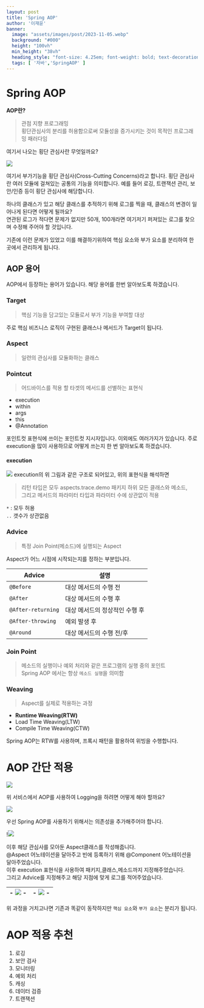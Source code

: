 ```yaml
---
layout: post
title: 'Spring AOP'
author: '이재윤'
banner:
  image: "assets/images/post/2023-11-05.webp"
  background: "#000"
  height: "100vh"
  min_height: "38vh"
  heading_style: "font-size: 4.25em; font-weight: bold; text-decoration: underline"
  tags: [ '자바','SpringAOP' ]
---
```


# Spring AOP

**AOP란?**
> 관점 지향 프로그래밍
> <br>횡단관심사의 분리를 허용함으로써 모듈성을 증가시키는 것이 목적인 프로그래밍 패러다임

여기서 나오는 횡단 관심사란 무엇일까요?

![](https://lh7-rt.googleusercontent.com/slidesz/AGV_vUdaUrh85x6g7lGsXEFCRgN_HA572UxHyG3UWLJlSi4-XJDRy3-lRd9s3Z239cvbvLT5GILIxkzxgxFzH2UjnL52XzlRyRvOeYIMEo_AbaSIfUMEzwZ3EUIkzl9MAQqJPexPZT395Q=s2048?key=xiE42Nayb1kM7oYsNzhPJTvu)

여기서 부가기능을 횡단 관심사(Cross-Cutting Concerns)라고 합니다.
횡단 관심사란 여러 모듈에 걸쳐있는 공통의 기능을 의미합니다.
예를 들어 로깅, 트랜잭션 관리, 보안/인증 등이 횡단 관심사에 해당합니다.

하나의 클래스가 있고 해당 클래스를 추적하기 위해 로그를 찍을 때, 클래스의 변경이 일어나게 된다면 어떻게 될까요?<br>
연관된 로그가 적다면 문제가 없지만 50개, 100개라면 여기저기 퍼져있는 로그를 찾으며 수정해 주어야 할 것입니다.<br>

기존에 이런 문제가 있었고 이를 해결하기위하여 핵심 요소와 부가 요소를 분리하여 한 곳에서 관리하게 됩니다.

## AOP 용어

AOP에서 등장하는 용어가 있습니다. 해당 용어를 한번 알아보도록 하겠습니다.

### Target

> 핵심 기능을 담고있는 모듈로서 부가 기능을 부여할 대상

주로 핵심 비즈니스 로직이 구현된 클래스나 메서드가 Target이 됩니다.

### Aspect

> 일련의 관심사를 모듈화하는 클래스

### Pointcut

> 어드바이스를 적용 할 타겟의 메서드를 선별하는 표현식

- execution
- within
- args
- this
- @Annotation

포인트컷 표현식에 쓰이는 포인트컷 지시자입니다. 이외에도 여러가지가 있습니다. 
주로 execution을 많이 사용하므로 어떻게 쓰는지 한 번 알아보도록 하겠습니다.

#### execution
![](https://lh7-rt.googleusercontent.com/slidesz/AGV_vUes9-b8kWKU7Hd5QekBsUUuD4Buz6KBqzwUqlpsHySTBkMplVHCQvsv3WtoKJNEswDp00vOvaBnIPq5qiRF6wlv054Yik26TGpeeQdtiBGf9JolMwuuknj0rWBo-0ZoDuwMXcSmuA=s2048?key=xiE42Nayb1kM7oYsNzhPJTvu)
execution의 위 그림과 같은 구조로 되어있고, 위의 표현식을 해석하면<br>

>리턴 타입은 모두 aspects.trace.demo 패키지 하위 모든 클래스와 메소드, <br>
> 그리고 메서드의 파라미터 타입과 파라미터 수에 상관없이 적용

`*` : 모두 허용<br>
`..` 갯수가 상관없음

### Advice

>특정 Join Point(메소드)에 실행되는 Aspect

Aspect가 어느 시점에 시작되는지를 정하는 부분입니다.

| Advice| 설명|
|----------|---------------------------------|
| `@Before`| 대상 메서드의 수행 전|
| `@After`| 대상 메서드의 수행 후|
| `@After-returning`| 대상 메서드의 정상적인 수행 후|
| `@After-throwing`| 예외 발생 후|
| `@Around`| 대상 메서드의 수행 전/후|


### Join Point

>메소드의 실행이나 예외 처리와 같은 프로그램의 실행 중의 포인트<br>
>Spring AOP 에서는 항상 `메소드 실행`을 의미함

### Weaving

>Aspect를 실제로 적용하는 과정

- **Runtime Weaving(RTW)**
- Load Time Weaving(LTW)
- Compile Time Weaving(CTW)

Spring AOP는 RTW를 사용하며, 프록시 패턴을 활용하여 위빙을 수행합니다.

# AOP 간단 적용

![](https://lh7-rt.googleusercontent.com/slidesz/AGV_vUeNDALYw4P84YOud7i-IADM2J1GTEdBOT-7wdiUgOvfxjo-JAAMuH6SOreB4HrCK_jtkV_fzX9tW93OEh_9OBgJ18yXXeSj60QJnUERqDXfZoWwvdUuj6XfMewoR_yvLkH9Sjg9OA=s2048?key=xiE42Nayb1kM7oYsNzhPJTvu)

위 서비스에서 AOP를 사용하여 Logging을 하려면 어떻게 해야 할까요?

![](https://lh7-rt.googleusercontent.com/slidesz/AGV_vUfg2OHNfAi21uFDgvatDgqoVxJgjJ2-NWWkzGYEIXtrSY4701n_6v__-0lRtchNzeMbm4XSYnV80DD0AYzcbrlS7qchDD_aDGUcyahgWC1bniRSwf-7pgDrKk_dk7bhuYiyH8HVfw=s2048?key=xiE42Nayb1kM7oYsNzhPJTvu)

우선 Spring AOP를 사용하기 위해서는 의존성을 추가해주어야 합니다.

!![](https://lh7-rt.googleusercontent.com/slidesz/AGV_vUdxbu8ffKIfds6lkgMYEewxLhq_iAKJGt-FP2xAJk5b63X6oOSv2bEco3FxRlgNGNxKM3aohlLpkWAlSG1z7Nz-w_MLhz2rU6Xf8HO3JfBQColl-O_z-QljvXGb7U_Pc-aDv70PGA=s2048?key=xiE42Nayb1kM7oYsNzhPJTvu)

이후 해당 관심사를 모아둔 Aspect클래스를 작성해줍니다.<br>
@Aspect 어노테이션을 달아주고 빈에 등록하기 위해 @Component 어노테이션을 달아주었습니다.<br>
이후 execution 표현식을 사용하여 패키지,클래스,메소드까지 지정해주었습니다.<br>
그리고 Advice를 지정해주고 해당 지점에 맞게 로그를 적어주었습니다.<br>


|- ![](https://lh7-rt.googleusercontent.com/slidesz/AGV_vUfHlnBZapYTBucHuOHUDZcn4OCoBKpk7D5eD--jkGzxm-L_luHh5N6Cx-leRE-Mv-Z7JlCKwKlU60Gi_Tc375DxrfBgBhg2aAml64DsjZr4tcQCEoPHd-POBpCUUqo5Epo1YTDoNA=s2048?key=xiE42Nayb1kM7oYsNzhPJTvu) - | - ![](https://lh7-rt.googleusercontent.com/slidesz/AGV_vUeR6KwF23pMtvkNznqUaKzT7f5GVIL8apUdvou2Z4hRpPTzFw5U0dV6m6a-9Ly8aMaAC4OoPMgit47rT3_3RPL5LzCZtuNePiMW6YhaQlvmVcba81n5vZufBjabMkQyNyFauYl5=s2048?key=xiE42Nayb1kM7oYsNzhPJTvu)  -|
| - | - |

위 과정을 거치고나면 기존과 똑같이 동작하지만 `핵심 요소`와 `부가 요소`는 분리가 됩니다.


# AOP 적용 추천

1. 로깅
2. 보안 검사
3. 모니터링
4. 예외 처리
5. 캐싱
6. 데이터 검증
7. 트랜잭션


